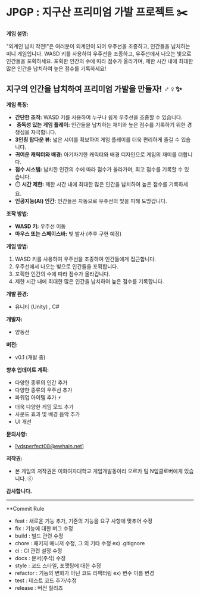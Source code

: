 # JPGP : 지구산 프리미엄 가발 프로젝트 ✂️
**게임 설명:**

"외계인 납치 작전!"은 여러분이 외계인이 되어 우주선을 조종하고, 인간들을 납치하는 미니 게임입니다. WASD 키를 사용하여 우주선을 조종하고, 우주선에서 나오는 빛으로 인간들을 포획하세요. 포획한 인간의 수에 따라 점수가 올라가며, 제한 시간 내에 최대한 많은 인간을 납치하여 높은 점수를 기록하세요!
## 지구의 인간을 납치하여 프리미엄 가발을 만들자! ‍♂️‍♀️✨



**게임 특징:**

* **간단한 조작:** WASD 키를 사용하여 누구나 쉽게 우주선을 조종할 수 있습니다.
* ️ **중독성 있는 게임 플레이:** 인간들을 납치하는 재미와 높은 점수를 기록하기 위한 경쟁심을 자극합니다.
* **3인칭 탑다운 뷰:** 넓은 시야를 확보하여 게임 플레이를 더욱 편리하게 즐길 수 있습니다.
* **귀여운 캐릭터와 배경:** 아기자기한 캐릭터와 배경 디자인으로 게임의 재미를 더합니다.
* **점수 시스템:** 납치한 인간의 수에 따라 점수가 올라가며, 최고 점수를 기록할 수 있습니다.
* ⏱️ **시간 제한:** 제한 시간 내에 최대한 많은 인간을 납치하여 높은 점수를 기록하세요.
* **인공지능(AI) 인간:** 인간들은 자동으로 우주선의 빛을 피해 도망갑니다.

**조작 방법:**

* **WASD 키:** 우주선 이동
* **마우스 또는 스페이스바:** 빛 발사 (추후 구현 예정)

**게임 방법:**

1.  WASD 키를 사용하여 우주선을 조종하여 인간들에게 접근합니다.
2.  우주선에서 나오는 빛으로 인간들을 포획합니다.
3.  포획한 인간의 수에 따라 점수가 올라갑니다.
4.  제한 시간 내에 최대한 많은 인간을 납치하여 높은 점수를 기록합니다.

**개발 환경:**

* 유니티 (Unity) , C#

**개발자:**

* 양동선 ‍

**버전:**

* v0.1 (개발 중) 

**향후 업데이트 계획:**

* 다양한 종류의 인간 추가 
* 다양한 종류의 우주선 추가 
* 파워업 아이템 추가 ⚡
* 더욱 다양한 게임 모드 추가 
* 사운드 효과 및 배경 음악 추가 
* UI 개선 

**문의사항:**

* [ydsperfect08@ewhain.net] 

**저작권:**

* 본 게임의 저작권은 이화여자대학교 게임개발동아리 오르카 팀 N잎클로버에게 있습니다. ⓒ

**감사합니다.**

---
**Commit Rule
* feat : 새로운 기능 추가, 기존의 기능을 요구 사항에 맞추어 수정
* fix : 기능에 대한 버그 수정
* build : 빌드 관련 수정
* chore : 패키지 매니저 수정, 그 외 기타 수정 ex) .gitignore
* ci : CI 관련 설정 수정
* docs : 문서(주석) 수정
* style : 코드 스타일, 포맷팅에 대한 수정
* refactor : 기능의 변화가 아닌 코드 리팩터링 ex) 변수 이름 변경
* test : 테스트 코드 추가/수정
* release : 버전 릴리즈

